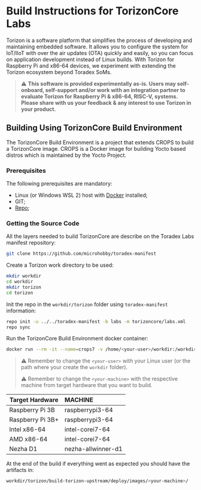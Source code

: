 # Build Instructions for TorizonCore Labs

Torizon is a software platform that simplifies the process of developing and maintaining embedded software. It allows you to configure the system for IoT/IIoT with over the air updates (OTA) quickly and easily, so you can focus on application development instead of Linux builds. With Torizon for Raspberry Pi and x86-64 devices, we experiment with extending the Torizon ecosystem beyond Toradex SoMs.

> ⚠️ **This software is provided experimentally as-is. Users may self-onboard, self-support and/or work with an integration partner to evaluate Torizon for Raspberry Pi & x86-64, RISC-V, systems. Please share with us your feedback & any interest to use Torizon in your product.**



## Building Using TorizonCore Build Environment

The TorizonCore Build Environment is a project that extends CROPS to build a TorizonCore image. CROPS is a Docker image for building Yocto based distros which is maintained by the Yocto Project.

### Prerequisites[​](https://developer.toradex.com/torizon/in-depth/build-torizoncore-from-source-with-yocto-projectopenembedded/#prerequisites-1 "Direct link to heading")

The following prerequisites are mandatory:

- Linux (or Windows WSL 2) host with [Docker](https://www.docker.com/) installed;
- GIT;
- [Repo](https://source.android.com/docs/setup/download#installing-repo);

### Getting the Source Code

All the layers needed to build TorizonCore are describe on the Toradex Labs manifest repository:

```bash
git clone https://github.com/microhobby/toradex-manifest
```

Create a Torizon work directory to be used:

```bash
mkdir workdir
cd workdir
mkdir torizon
cd torizon
```

Init the repo in the `workdir/torizon` folder using `toradex-manifest` information:

```bash
repo init -u ../../toradex-manifest -b labs -m torizoncore/labs.xml
repo sync
```

Run the TorizonCore Build Environment docker container:

```bash
docker run --rm -it --name=crops7 -v /home/<your-user>/workdir:/workdir --workdir=/workdir -e MACHINE=<your-machine> -e IMAGE=torizon-core-docker torizon/crops:kirkstone-6.x.y startup-tdx.sh
```

> ⚠️ Remember to change the `<your-user>` with your Linux user (or the path where your create the `workdir` folder).
> 
> ⚠️ Remember to change the `<your-machine>` with the respective machine from target hardware that you want to build.

| Target Hardware  | MACHINE            |
| ---------------- |:------------------ |
| Raspberry Pi 3B  | raspberrypi3-64    |
| Raspberry Pi 3B+ | raspberrypi3-64    |
| Intel x86-64     | intel-corei7-64    |
| AMD x86-64       | intel-corei7-64    |
| Nezha D1         | nezha-allwinner-d1 |

At the end of the build if everything went as expected you should have the artifacts in:

```bash
workdir/torizon/build-torizon-upstream/deploy/images/<your-machine>/
```


